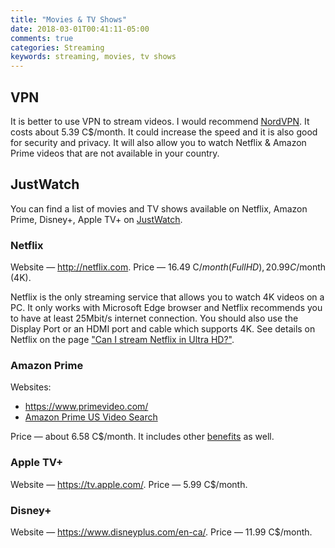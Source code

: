 ```yaml
---
title: "Movies & TV Shows"
date: 2018-03-01T00:41:11-05:00
comments: true
categories: Streaming
keywords: streaming, movies, tv shows
---
```


## VPN

It is better to use VPN to stream videos. I would recommend [NordVPN](https://nordvpn.com). It costs about 5.39 C$/month. It could increase the speed and it is also good for security and privacy. It will also allow you to watch Netflix & Amazon Prime videos that are not available in your country.

## JustWatch

You can find a list of movies and TV shows available on Netflix, Amazon Prime, Disney+, Apple TV+ on [JustWatch](https://www.justwatch.com/).

### Netflix

Website — <http://netflix.com>.
Price — 16.49 C$/month (FullHD), 20.99 C$/month (4K).

Netflix is the only streaming service that allows you to watch 4K videos on a PC. It only works with Microsoft Edge browser and Netflix recommends you to have at least 25Mbit/s internet connection. You should also use the Display Port or an HDMI port and cable which supports 4K. See details on Netflix on the page ["Can I stream Netflix in Ultra HD?"](https://help.netflix.com/en/node/13444).

### Amazon Prime

Websites:

* <https://www.primevideo.com/>
* [Amazon Prime US Video Search](https://www.amazon.com/Amazon-Video/b/ref=topnav_storetab_atv?_encoding=UTF8&node=2858778011)

Price — about 6.58 C$/month. It includes other [benefits](https://www.amazon.com/gp/help/customer/display.html?nodeId=201910360) as well.

### Apple TV+

Website — <https://tv.apple.com/>.
Price — 5.99 C$/month.

### Disney+

Website — <https://www.disneyplus.com/en-ca/>.
Price — 11.99 C$/month.
